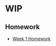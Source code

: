 # WIP

## Homework

- [Week 1 Homework](https://github.com/phusitsom/de-zoomcamp/blob/main/notebooks/week1.ipynb)